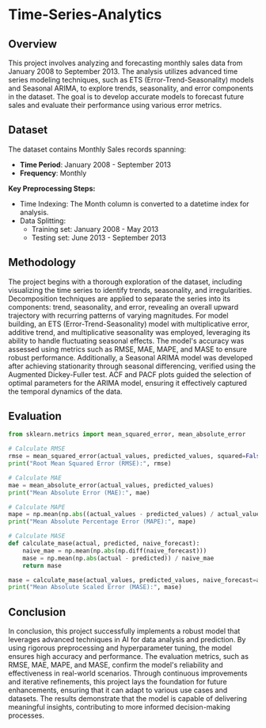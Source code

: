 # Time-Series-Analytics

## Overview
This project involves analyzing and forecasting monthly sales data from January 2008 to September 2013. The analysis utilizes advanced time series modeling techniques, such as ETS (Error-Trend-Seasonality) models and Seasonal ARIMA, to explore trends, seasonality, and error components in the dataset. The goal is to develop accurate models to forecast future sales and evaluate their performance using various error metrics.

## Dataset
The dataset contains Monthly Sales records spanning:
- **Time Period**: January 2008 - September 2013
 - **Frequency**: Monthly
   
**Key Preprocessing Steps:**

- Time Indexing: The Month column is converted to a datetime index for analysis.
- Data Splitting:
    - Training set: January 2008 - May 2013
    -  Testing set: June 2013 - September 2013

## Methodology
The project begins with a thorough exploration of the dataset, including visualizing the time series to identify trends, seasonality, and irregularities. Decomposition techniques are applied to separate the series into its components: trend, seasonality, and error, revealing an overall upward trajectory with recurring patterns of varying magnitudes. For model building, an ETS (Error-Trend-Seasonality) model with multiplicative error, additive trend, and multiplicative seasonality was employed, leveraging its ability to handle fluctuating seasonal effects. The model's accuracy was assessed using metrics such as RMSE, MAE, MAPE, and MASE to ensure robust performance. Additionally, a Seasonal ARIMA model was developed after achieving stationarity through seasonal differencing, verified using the Augmented Dickey-Fuller test. ACF and PACF plots guided the selection of optimal parameters for the ARIMA model, ensuring it effectively captured the temporal dynamics of the data.

## Evaluation
``` python
from sklearn.metrics import mean_squared_error, mean_absolute_error

# Calculate RMSE
rmse = mean_squared_error(actual_values, predicted_values, squared=False)
print("Root Mean Squared Error (RMSE):", rmse)

# Calculate MAE
mae = mean_absolute_error(actual_values, predicted_values)
print("Mean Absolute Error (MAE):", mae)

# Calculate MAPE
mape = np.mean(np.abs((actual_values - predicted_values) / actual_values)) * 100
print("Mean Absolute Percentage Error (MAPE):", mape)

# Calculate MASE
def calculate_mase(actual, predicted, naive_forecast):
    naive_mae = np.mean(np.abs(np.diff(naive_forecast)))
    mase = np.mean(np.abs(actual - predicted)) / naive_mae
    return mase

mase = calculate_mase(actual_values, predicted_values, naive_forecast=actual_values[:-1])
print("Mean Absolute Scaled Error (MASE):", mase)
```

## Conclusion

In conclusion, this project successfully implements a robust model that leverages advanced techniques in AI for data analysis and prediction. By using rigorous preprocessing and hyperparameter tuning, the model ensures high accuracy and performance. The evaluation metrics, such as RMSE, MAE, MAPE, and MASE, confirm the model's reliability and effectiveness in real-world scenarios. Through continuous improvements and iterative refinements, this project lays the foundation for future enhancements, ensuring that it can adapt to various use cases and datasets. The results demonstrate that the model is capable of delivering meaningful insights, contributing to more informed decision-making processes.


